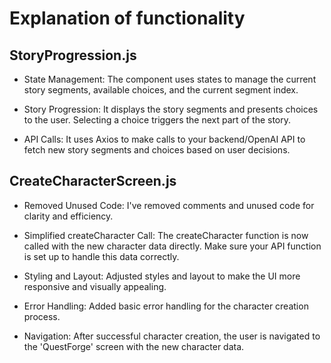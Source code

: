 # Explanation of functionality

## StoryProgression.js

- State Management: The component uses states to manage the current story segments, available choices, and the current segment index.

- Story Progression: It displays the story segments and presents choices to the user. Selecting a choice triggers the next part of the story.

- API Calls: It uses Axios to make calls to your backend/OpenAI API to fetch new story segments and choices based on user decisions.

## CreateCharacterScreen.js

- Removed Unused Code: I've removed comments and unused code for clarity and efficiency.

- Simplified createCharacter Call: The createCharacter function is now called with the new character data directly. Make sure your API function is set up to handle this data correctly.

- Styling and Layout: Adjusted styles and layout to make the UI more responsive and visually appealing.

- Error Handling: Added basic error handling for the character creation process.

- Navigation: After successful character creation, the user is navigated to the 'QuestForge' screen with the new character data.

